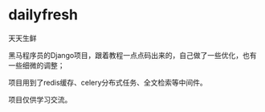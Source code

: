 # dailyfresh
天天生鲜


黑马程序员的Django项目，跟着教程一点点码出来的，自己做了一些优化，也有一些细微的调整；  

项目用到了redis缓存、celery分布式任务、全文检索等中间件。  

项目仅供学习交流。  
